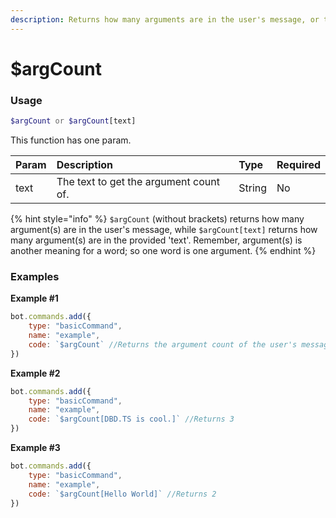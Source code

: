 ```yaml
---
description: Returns how many arguments are in the user's message, or the provided text.
---
```

# $argCount
### Usage
```php
$argCount or $argCount[text]
```

This function has one param.

| Param | Description | Type | Required
| :--- | :--- | :--- | :---
| text | The text to get the argument count of. | String | No

{% hint style="info" %} `$argCount` (without brackets) returns how many argument(s) are in the user's message, while `$argCount[text]` returns how many argument(s) are in the provided 'text'. Remember, argument(s) is another meaning for a word; so one word is one argument. {% endhint %}

### Examples
**Example #1**
```javascript
bot.commands.add({
    type: "basicCommand",
    name: "example",
    code: `$argCount` //Returns the argument count of the user's message
})
```
**Example #2**
```javascript
bot.commands.add({
    type: "basicCommand",
    name: "example",
    code: `$argCount[DBD.TS is cool.]` //Returns 3
})
```
**Example #3**
```javascript
bot.commands.add({
    type: "basicCommand",
    name: "example",
    code: `$argCount[Hello World]` //Returns 2
})
```